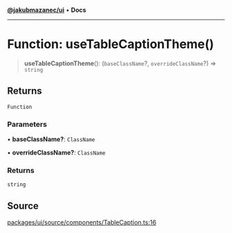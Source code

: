 [**@jakubmazanec/ui**](../README.md) • **Docs**

---

# Function: useTableCaptionTheme()

> **useTableCaptionTheme**(): (`baseClassName`?, `overrideClassName`?) => `string`

## Returns

`Function`

### Parameters

• **baseClassName?**: `ClassName`

• **overrideClassName?**: `ClassName`

### Returns

`string`

## Source

[packages/ui/source/components/TableCaption.ts:16](https://github.com/jakubmazanec/tools/blob/bb20df5276ddb119762948adc2cda520aef09f0f/packages/ui/source/components/TableCaption.ts#L16)
